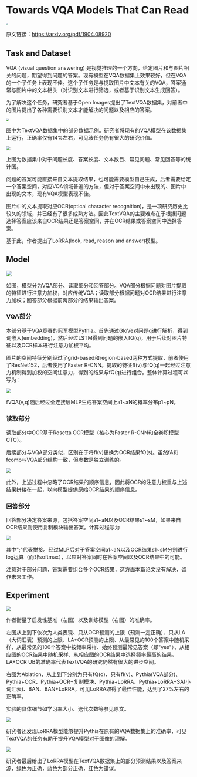 # Towards VQA Models That Can Read
<img src="/TextVQA/1.png" style="zoom: 33%;" />

原文链接：https://arxiv.org/pdf/1904.08920

##  Task and Dataset

VQA (visual question answering) 是视觉推理的一个方向，给定图片和与图片相关的问题，期望得到问题的答案。现有模型在VQA数据集上效果较好，但在VQA的一个子任务上表现不佳。这个子任务是与提取图片中文本有关的VQA，答案通常与图片中的文本相关（对识别文本进行筛选，或者基于识别文本生成回答）。



为了解决这个任务，研究者基于Open Images提出了TextVQA数据集，对前者中的图片提出了各种需要识别文本才能解决的问题以及相应的答案。

<img src="/TextVQA/2.png" style="zoom: 50%;" />

图中为TextVQA数据集中的部分数据示例。研究者将现有的VQA模型在该数据集上运行，正确率仅有14%左右，可见该任务仍有很大的研究价值。

<img src="/TextVQA/3.png" style="zoom: 67%;" />

上图为数据集中对于问题长度、答案长度、文本数目、常见问题、常见回答等的统计图。

问题的答案可能直接来自文本提取结果，也可能需要模型自己生成，后者需要给定一个答案空间，对应VQA领域普遍的方法，但对于答案空间中未出现的、图片中出现的文本，现有VQA模型表现不佳。

图片中的文本提取对应OCR(optical character recognition)，是一项研究历史比较久的领域，并已经有了很多成熟方法。因此TextVQA的主要难点在于根据问题选择答案应该来自OCR结果还是答案空间，并在OCR结果或答案空间中选择答案。

基于此，作者提出了LoRRA(look, read, reason and answer)模型。



## Model

<img src="/TextVQA/4.png" />

如图，模型分为VQA部分、读取部分和回答部分。VQA部分根据问题对图片提取的特征进行注意力加权，对应传统VQA；读取部分根据问题对OCR结果进行注意力加权；回答部分根据前两部分的结果输出答案。

### VQA部分

本部分基于VQA竞赛的冠军模型Pythia。首先通过GloVe对问题q进行解析，得到词嵌入(embedding)，然后经过LSTM得到问题的嵌入fQ(q)，用于后续对图片特征以及OCR样本进行注意力加权平均。

图片的空间特征分别经过了grid-based和region-based两种方式提取，前者使用了ResNet152，后者使用了Faster R-CNN。提取的特征fI(v)与fQ(q)一起经过注意力机制得到加权的空间注意力，得到的结果与fQ(q)进行组合。整体计算过程可以写为：

<img src="/TextVQA/5.png" style="zoom: 80%;" />

fVQA(v,q)随后经过全连接层MLP生成答案空间上a1~aN的概率分布p1~pN。

### 读取部分

读取部分中OCR基于Rosetta OCR模型（核心为Faster R-CNN和全卷积模型CTC）。

后续部分与VQA部分类似，区别在于将fI(v)更换为OCR结果fO(s)。虽然fA和fcomb与VQA部分结构一致，但参数是独立训练的。

<img src="/TextVQA/6.png" style="zoom:80%;" />

此外，上述过程中忽略了OCR结果的顺序信息，因此将OCR的注意力权重与上述结果拼接在一起，以向模型提供原始OCR结果的顺序信息。



### 回答部分

回答部分决定答案来源，包括答案空间a1~aN以及OCR结果s1~sM，如果来自OCR结果则使用复制模块输出答案。计算过程写为

<img src="/TextVQA/7.png" style="zoom:80%;" />

其中";"代表拼接。经过MLP后对于答案空间a1~aN以及OCR结果s1~sM分别进行log运算（而非softmax），以应对答案同时在答案空间以及OCR结果中的可能。

注意对于部分问题，答案需要组合多个OCR结果，这方面本篇论文没有解决，留作未来工作。



## Experiment

<img src="/TextVQA/8.png" style="zoom:80%;" />

作者衡量了启发性基准（左图）以及训练模型（右图）的准确率。

左图从上到下依次为人类表现、只从OCR预测的上限（预测一定正确）、只从LA（大词汇表）预测的上限、LA+OCR预测的上限、从最常见的100个答案中随机采样、从最常见的100个答案中按频率采样、始终预测最常见答案（即"yes"）、从相应图的OCR结果中随机采样、从相应图的OCR结果中选择频率最高的结果。LA+OCR UB的准确率代表TextVQA的研究仍然有很大的进步空间。

右图为Ablation，从上到下分别为只有fQ(q)、只有fI(v)、Pythia(VQA部分)、Pythia+OCR、Pythia+OCR+复制模块、Pythia+LoRRA、Pythia+LoRRA+SA(小词汇表)、BAN、BAN+LoRRA，可见LoRRA取得了最佳性能，达到了27%左右的正确率。

实验的具体细节如学习率大小、迭代次数等参见原文。



<img src="/TextVQA/9.png" style="zoom:80%;" />

研究者还发现LoRRA模型能够提升Pythia在原有的VQA数据集上的准确率，可见TextVQA的任务有助于提升VQA模型对于图像的理解。



<img src="/TextVQA/10.png" style="zoom:80%;" />

研究者最后给出了LoRRA模型在TextVQA数据集上的部分预测结果以及答案来源，绿色为正确，蓝色为部分正确，红色为错误。


